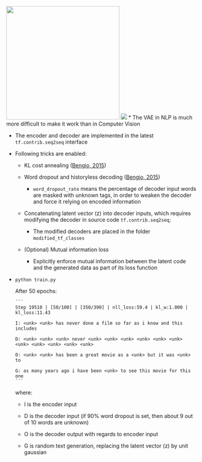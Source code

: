 <img src="https://github.com/zhedongzheng/finch/blob/master/assets/vrae.png" height="300">

<img src="https://github.com/zhedongzheng/finch/blob/master/assets/vrae_struct.png">
* The VAE in NLP is much more difficult to make it work than in Computer Vision

* The encoder and decoder are implemented in the latest ```tf.contrib.seq2seq``` interface

* Following tricks are enabled:

  * KL cost annealing ([Bengio, 2015](https://arxiv.org/abs/1511.06349))

  * Word dropout and historyless decoding ([Bengio, 2015](https://arxiv.org/abs/1511.06349))
       * ```word_dropout_rate``` means the percentage of decoder input words are masked with unknown tags, in order to weaken the decoder and force it relying on encoded information

  * Concatenating latent vector (z) into decoder inputs, which requires modifying the decoder in source code ```tf.contrib.seq2seq```;
       * The modified decoders are placed in the folder ``` modified_tf_classes ```
     
  * (Optional) Mutual information loss
       * Explicitly enforce mutual information between the latent code and the generated data as part of its loss function

* ``` python train.py ```

  After 50 epochs:
  
      ```
      Step 19510 | [50/100] | [350/390] | nll_loss:59.4 | kl_w:1.000 | kl_loss:11.43 

      I: <unk> <unk> has never done a film so far as i know and this includes

      D: <unk> <unk> <unk> never <unk> <unk> <unk> <unk> <unk> <unk> <unk> <unk> <unk> <unk> <unk>

      O: <unk> <unk> has been a great movie as a <unk> but it was <unk> to

      G: as many years ago i have been <unk> to see this movie for this one
      ```
  where:
  * I is the encoder input

  * D is the decoder input (if 90% word dropout is set, then about 9 out of 10 words are unknown)

  * O is the decoder output with regards to encoder input

  * G is random text generation, replacing the latent vector (z) by unit gaussian
